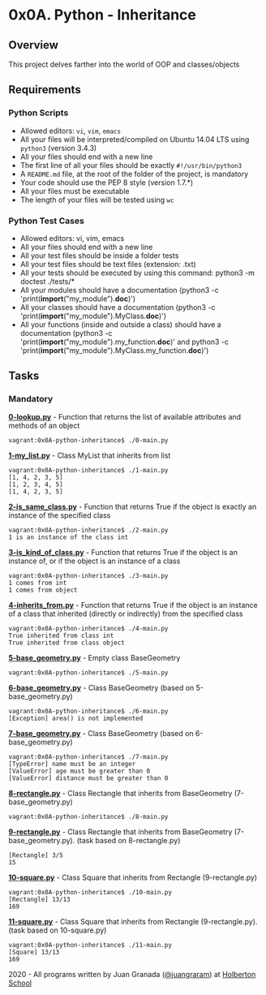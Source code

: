 # 0x0A. Python - Inheritance

## Overview
This project delves farther into the world of OOP and classes/objects

## Requirements
### Python Scripts
* Allowed editors: `vi`, `vim`, `emacs`
* All your files will be interpreted/compiled on Ubuntu 14.04 LTS using `python3` (version 3.4.3)
* All your files should end with a new line
* The first line of all your files should be exactly `#!/usr/bin/python3`
* A `README.md` file, at the root of the folder of the project, is mandatory
* Your code should use the PEP 8 style (version 1.7.*)
* All your files must be executable
* The length of your files will be tested using `wc`

### Python Test Cases
* Allowed editors: vi, vim, emacs
* All your files should end with a new line
* All your test files should be inside a folder tests
* All your test files should be text files (extension: .txt)
* All your tests should be executed by using this command: python3 -m doctest ./tests/*
* All your modules should have a documentation (python3 -c 'print(__import__("my_module").__doc__)')
* All your classes should have a documentation (python3 -c 'print(__import__("my_module").MyClass.__doc__)')
* All your functions (inside and outside a class) should have a documentation (python3 -c 'print(__import__("my_module").my_function.__doc__)' and python3 -c 'print(__import__("my_module").MyClass.my_function.__doc__)')

## Tasks
### Mandatory
**[0-lookup.py](0-lookup.py)** - Function that returns the list of available attributes and methods of an object
```
vagrant:0x0A-python-inheritance$ ./0-main.py

```

**[1-my_list.py](1-my_list.py)** - Class MyList that inherits from list
```
vagrant:0x0A-python-inheritance$ ./1-main.py
[1, 4, 2, 3, 5]
[1, 2, 3, 4, 5]
[1, 4, 2, 3, 5]
```

**[2-is_same_class.py](2-is_same_class.py)** - Function that returns True if the object is exactly an instance of the specified class
```
vagrant:0x0A-python-inheritance$ ./2-main.py
1 is an instance of the class int
```

**[3-is_kind_of_class.py](3-is_kind_of_class.py)** - Function that returns True if the object is an instance of, or if the object is an instance of a class
```
vagrant:0x0A-python-inheritance$ ./3-main.py
1 comes from int
1 comes from object
```

**[4-inherits_from.py](4-inherits_from.py)** - Function that returns True if the object is an instance of a class that inherited (directly or indirectly) from the specified class
```
vagrant:0x0A-python-inheritance$ ./4-main.py
True inherited from class int
True inherited from class object
```

**[5-base_geometry.py](5-base_geometry.py)** - Empty class BaseGeometry
```
vagrant:0x0A-python-inheritance$ ./5-main.py

```

**[6-base_geometry.py](6-base_geometry.py)** - Class BaseGeometry (based on 5-base_geometry.py)
```
vagrant:0x0A-python-inheritance$ ./6-main.py
[Exception] area() is not implemented
```

**[7-base_geometry.py](7-base_geometry.py)** - Class BaseGeometry (based on 6-base_geometry.py)
```
vagrant:0x0A-python-inheritance$ ./7-main.py
[TypeError] name must be an integer
[ValueError] age must be greater than 0
[ValueError] distance must be greater than 0
```

**[8-rectangle.py](8-rectangle.py)** - Class Rectangle that inherits from BaseGeometry (7-base_geometry.py)
```
vagrant:0x0A-python-inheritance$ ./8-main.py

```

**[9-rectangle.py](9-rectangle.py)** - Class Rectangle that inherits from BaseGeometry (7-base_geometry.py). (task based on 8-rectangle.py)
```
[Rectangle] 3/5
15
```

**[10-square.py](10-square.py)** - Class Square that inherits from Rectangle (9-rectangle.py)
```
vagrant:0x0A-python-inheritance$ ./10-main.py
[Rectangle] 13/13
169
```

**[11-square.py](11-square.py)** - Class Square that inherits from Rectangle (9-rectangle.py). (task based on 10-square.py)
```
vagrant:0x0A-python-inheritance$ ./11-main.py
[Square] 13/13
169
```

2020 - All programs written by Juan Granada ([@juangraram](https://twitter.com/JuanGraRam)) at [Holberton School](https://www.holbertonschool.com/)